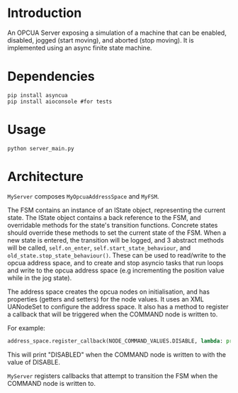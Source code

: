 # Introduction

An OPCUA Server exposing a simulation of a machine that can be enabled, disabled, jogged (start moving), and aborted (stop moving). It is implemented using an async finite state machine.

# Dependencies
```
pip install asyncua
pip install aioconsole #for tests
```

# Usage

`python server_main.py`

# Architecture

`MyServer` composes `MyOpcuaAddressSpace` and `MyFSM`.

The FSM contains an instance of an IState object, representing the current state. The IState object contains a back reference to the FSM, and overridable methods for the state's transition functions. Concrete states should override these methods to set the current state of the FSM.
When a new state is entered, the transition will be logged, and 3 abstract methods will be called, `self.on_enter`, `self.start_state_behaviour`, and `old_state.stop_state_behaviour()`. These can be used to read/write to the opcua address space, and to create and stop asyncio tasks that run loops and write to the opcua address space (e.g incrementing the position value while in the jog state).

The address space creates the opcua nodes on initialisation, and has properties (getters and setters) for the node values.
It uses an XML UANodeSet to configure the address space. 
It also has a method to register a callback that will be triggered when the COMMAND node is written to.

For example:

```python
address_space.register_callback(NODE_COMMAND_VALUES.DISABLE, lambda: print("DISABLED"))
```

This will print "DISABLED" when the COMMAND node is written to with the value of DISABLE.

`MyServer` registers callbacks that attempt to transition the FSM when the COMMAND node is written to. 